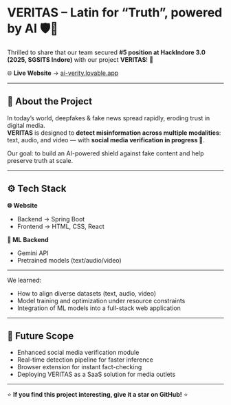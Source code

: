 # VERITAS – Latin for “Truth”, powered by AI 🛡️🤖

Thrilled to share that our team secured **#5 position at HackIndore 3.0 (2025, SGSITS Indore)** with our project **VERITAS**! 🎉

🌐 **Live Website** → [ai-verity.lovable.app](https://ai-verity.lovable.app/)

---

## 📌 About the Project
In today’s world, deepfakes & fake news spread rapidly, eroding trust in digital media.  
**VERITAS** is designed to **detect misinformation across multiple modalities**: text, audio, and video — with **social media verification in progress 🚧**.  

Our goal: to build an AI-powered shield against fake content and help preserve truth at scale.

---

## ⚙️ Tech Stack
**🌐 Website**
- Backend → Spring Boot  
- Frontend → HTML, CSS, React  

**🧠 ML Backend**
- Gemini API  
- Pretrained models (text/audio/video)

---  

We learned:
- How to align diverse datasets (text, audio, video)  
- Model training and optimization under resource constraints  
- Integration of ML models into a full-stack web application  
 
---

## 🚀 Future Scope
- Enhanced social media verification module  
- Real-time detection pipeline for faster inference  
- Browser extension for instant fact-checking  
- Deploying VERITAS as a SaaS solution for media outlets  

---

⭐ **If you find this project interesting, give it a star on GitHub!** ⭐  
